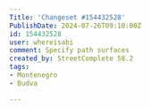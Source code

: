 ```yaml
---
Title: 'Changeset #154432528'
PublishDate: 2024-07-26T09:10:00Z
id: 154432528
user: whereisabi
comment: Specify path surfaces
created_by: StreetComplete 58.2
tags:
- Montenegro
- Budva

---
```

